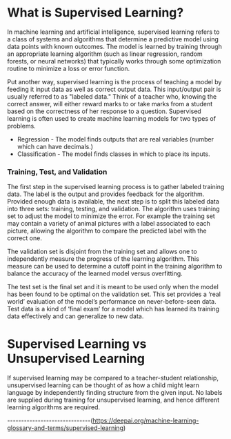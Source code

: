# What is Supervised Learning?

In machine learning and artificial intelligence, supervised learning refers to a class of systems and algorithms that determine a predictive model using data points with known outcomes.  The model is learned by training through an appropriate learning algorithm (such as linear regression, random forests, or neural networks) that typically works through some optimization routine to minimize a loss or error function.

Put another way, supervised learning is the process of teaching a model by feeding it input data as well as correct output data. This input/output pair is usually referred to as "labeled data." Think of a teacher who, knowing the correct answer, will either reward marks to or take marks from a student based on the correctness of her response to a question. Supervised learning is often used to create machine learning models for two types of problems.

* Regression - The model finds outputs that are real variables (number which can have decimals.) 
* Classification - The model finds classes in which to place its inputs.


### Training, Test, and Validation

The first step in the supervised learning process is to gather labeled training data. The label is the output and provides feedback for the algorithm. Provided enough data is available, the next step is to split this labeled data into three sets: training, testing, and validation. The algorithm uses training set to adjust the model to minimize the error.   For example the training set may contain a variety of animal pictures with a label associated to each picture, allowing the algorithm to compare the predicted label with the correct one.

The validation set is disjoint from the training set and allows one to independently measure the progress of the learning algorithm. This measure can be used to determine a cutoff point in the training algorithm to balance the accuracy of the learned model versus overfitting.

The test set is the final set and it is meant to be used only when the model has been found to be optimal on the validation set. This set provides a ‘real world’ evaluation of the model’s performance on never-before-seen data. Test data is a kind of ‘final exam’ for a model which has learned its training data effectively and can generalize to new data.

# Supervised Learning vs Unsupervised Learning

If supervised learning may be compared to a teacher-student relationship, unsupervised learning can be thought of as how a child might learn language by independently finding structure from the given input.   No labels are supplied during training for unsupervised learning, and hence different learning algorithms are required.  




------------------------------(https://deepai.org/machine-learning-glossary-and-terms/supervised-learning)
